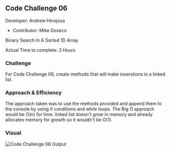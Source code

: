 ## Code Challenge 06

Developer: Andrew Hinojosa

- Contributor: Mike Goseco

Binary Search In A Sorted 1D Array

Actual Time to complete: 3 Hours

### Challenge
For Code Challenge 06, create methods that will make inserstions in a linked list.

### Approach & Efficiency
The approach taken was to use the methods provided and append them to the console by using if conditions and while loops. The Big O approach would be O(n) for time. linked list doesn't grow in memory and already allocates memory for growth so it wouldn't be O(1).

### Visual
![Code Challenge 06 Output](???)